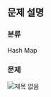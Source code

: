 ## 문제 설명

### 분류
Hash Map

### 문제
![제목 없음](https://user-images.githubusercontent.com/69149030/168721697-fba2c3dc-efa6-4171-b10b-3673e563edbf.png)
